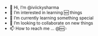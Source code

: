 - 👋 Hi, I’m @iviickysharma
- 👀 I’m interested in learning 🆕 things
- 🌱 I’m currently learning something special 
- 💞️ I’m looking to collaborate on new things
- 📫 How to reach me ...
@🆕🎶
<!---
iviickysharma/iviickysharma is a ✨ special ✨ repository because its `README.md` (this file) appears on your GitHub profile.
You can click the Preview link to take a look at your changes.
--->
